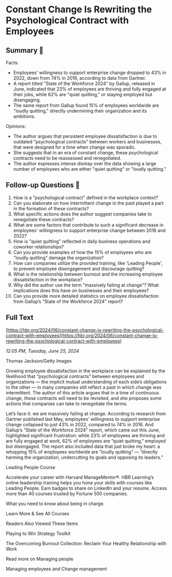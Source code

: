 # Constant Change Is Rewriting the Psychological Contract with Employees

## Summary 🤖

Facts:
- Employees' willingness to support enterprise change dropped to 43% in 2022, down from 74% in 2016, according to data from Gartner.
- A report titled "State of the Workforce 2024" by Gallup, released in June, indicated that 23% of employees are thriving and fully engaged at their jobs, while 62% are "quiet quitting," or staying employed but disengaging.
- The same report from Gallup found 15% of employees worldwide are "loudly quitting," directly undermining their organization and its ambitions.

Opinions:
- The author argues that persistent employee dissatisfaction is due to outdated "psychological contracts" between workers and businesses, that were designed for a time when change was sporadic.
- She suggests that in an era of constant change, these psychological contracts need to be reassessed and renegotiated.
- The author expresses intense dismay over the data showing a large number of employees who are either "quiet quitting" or "loudly quitting."

## Follow-up Questions 🤖

1. How is a "psychological contract" defined in the workplace context?
2. Can you elaborate on how intermittent change in the past played a part in the formation of these contracts?
3. What specific actions does the author suggest companies take to renegotiate these contracts?
4. What are some factors that contribute to such a significant decrease in employees' willingness to support enterprise change between 2016 and 2022?
5. How is "quiet quitting" reflected in daily business operations and coworker relationships?
6. Can you provide examples of how the 15% of employees who are "loudly quitting" damage the organization?
7. How can companies utilize the provided training, like 'Leading People', to prevent employee disengagement and discourage quitting?
8. What is the relationship between burnout and the increasing employee dissatisfaction in the workplace?
9. Why did the author use the term "massively failing at change"? What implications does this have on businesses and their employees?
10. Can you provide more detailed statistics on employee dissatisfaction from Gallup’s “State of the Workforce 2024” report?

## Full Text

[https://hbr.org/2024/06/constant-change-is-rewriting-the-psychological-contract-with-employees](https://hbr.org/2024/06/constant-change-is-rewriting-the-psychological-contract-with-employees)

*12:05 PM, Tuesday, June 25, 2024*

Thomas Jackson/Getty Images

Growing employee dissatisfaction in the workplace can be explained by the likelihood that “psychological contracts” between employees and organizations — the implicit mutual understanding of each side’s obligations to the other — in many companies still reflect a past in which change was intermittent. The author of this article argues that in a time of continuous change, these contracts will need to be revisited, and she proposes some actions that companies can take to renegotiate the terms.

Let’s face it: we are massively failing at change. According to research from Gartner published last May, employees’ willingness to support enterprise change collapsed to just 43% in 2022, compared to 74% in 2016. And Gallup’s “State of the Workforce 2024” report, which came out this June, highlighted significant frustration: while 23% of employees are thriving and are fully engaged at work, 62% of employees are ”quiet quitting,” employed but disengaged. The report also included data that just broke my heart: a whopping 15% of employees worldwide are ”loudly quitting” — “directly harming the organization, undercutting its goals and opposing its leaders.”

Leading People Course

Accelerate your career with Harvard ManageMentor®. HBR Learning’s online leadership training helps you hone your skills with courses like Leading People. Earn badges to share on LinkedIn and your resume. Access more than 40 courses trusted by Fortune 500 companies.

What you need to know about being in charge.

Learn More & See All Courses

Readers Also Viewed These Items

Playing to Win Strategy Toolkit

The Overcoming Burnout Collection: Reclaim Your Healthy Relationship with Work

Read more on Managing people

Managing employees and Change management

